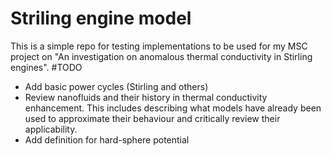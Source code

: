 # Striling engine model

This is a simple repo for testing implementations to be used for my MSC project on "An investigation on anomalous thermal conductivity in Stirling engines".
#TODO
-   Add basic power cycles (Stirling and others)
-   Review nanofluids and their history in thermal conductivity enhancement. This includes describing what models have already been used to approximate their behaviour and critically review their applicability.
-   Add definition for hard-sphere potential
